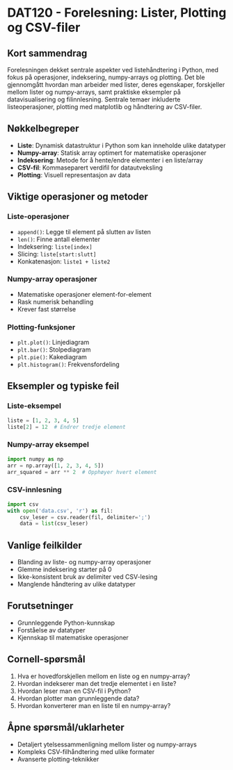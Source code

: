 # DAT120 - Forelesning: Lister, Plotting og CSV-filer

## Kort sammendrag
Forelesningen dekket sentrale aspekter ved listehåndtering i Python, med fokus på operasjoner, indeksering, numpy-arrays og plotting. Det ble gjennomgått hvordan man arbeider med lister, deres egenskaper, forskjeller mellom lister og numpy-arrays, samt praktiske eksempler på datavisualisering og filinnlesning. Sentrale temaer inkluderte listeoperasjoner, plotting med matplotlib og håndtering av CSV-filer.

## Nøkkelbegreper
- **Liste**: Dynamisk datastruktur i Python som kan inneholde ulike datatyper
- **Numpy-array**: Statisk array optimert for matematiske operasjoner
- **Indeksering**: Metode for å hente/endre elementer i en liste/array
- **CSV-fil**: Kommaseparert verdifil for datautveksling
- **Plotting**: Visuell representasjon av data

## Viktige operasjoner og metoder

### Liste-operasjoner
- `append()`: Legge til element på slutten av listen
- `len()`: Finne antall elementer
- Indeksering: `liste[index]`
- Slicing: `liste[start:slutt]`
- Konkatenasjon: `liste1 + liste2`

### Numpy-array operasjoner
- Matematiske operasjoner element-for-element
- Rask numerisk behandling
- Krever fast størrelse

### Plotting-funksjoner
- `plt.plot()`: Linjediagram
- `plt.bar()`: Stolpediagram
- `plt.pie()`: Kakediagram
- `plt.histogram()`: Frekvensfordeling

## Eksempler og typiske feil

### Liste-eksempel
```python
liste = [1, 2, 3, 4, 5]
liste[2] = 12  # Endrer tredje element
```

### Numpy-array eksempel
```python
import numpy as np
arr = np.array([1, 2, 3, 4, 5])
arr_squared = arr ** 2  # Opphøyer hvert element
```

### CSV-innlesning
```python
import csv
with open('data.csv', 'r') as fil:
    csv_leser = csv.reader(fil, delimiter=';')
    data = list(csv_leser)
```

## Vanlige feilkilder
- Blanding av liste- og numpy-array operasjoner
- Glemme indeksering starter på 0
- Ikke-konsistent bruk av delimiter ved CSV-lesing
- Manglende håndtering av ulike datatyper

## Forutsetninger
- Grunnleggende Python-kunnskap
- Forståelse av datatyper
- Kjennskap til matematiske operasjoner

## Cornell-spørsmål
1. Hva er hovedforskjellen mellom en liste og en numpy-array?
2. Hvordan indekserer man det tredje elementet i en liste?
3. Hvordan leser man en CSV-fil i Python?
4. Hvordan plotter man grunnleggende data?
5. Hvordan konverterer man en liste til en numpy-array?

## Åpne spørsmål/uklarheter
- Detaljert ytelsessammenligning mellom lister og numpy-arrays
- Kompleks CSV-filhåndtering med ulike formater
- Avanserte plotting-teknikker